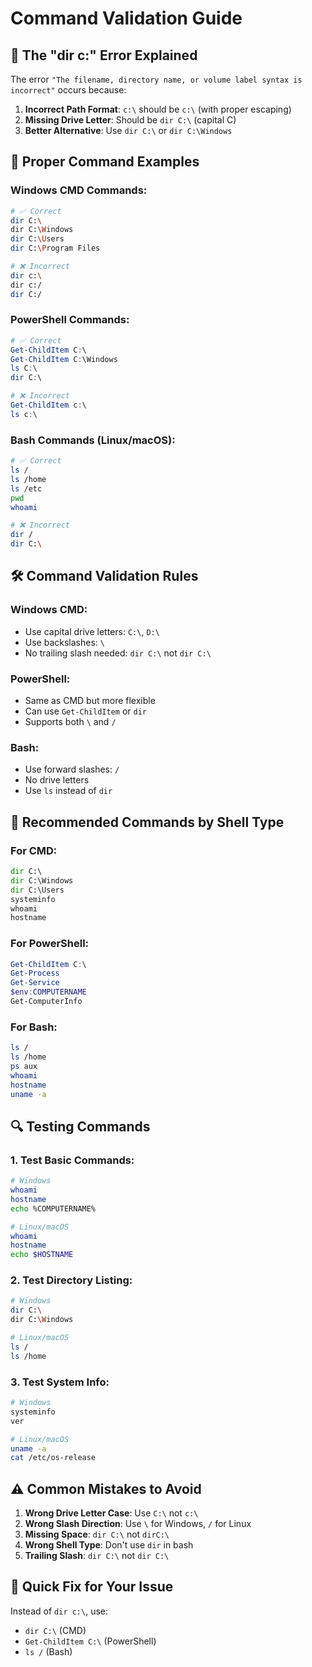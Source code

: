 # Command Validation Guide

## 🚨 **The "dir c:\" Error Explained**

The error `"The filename, directory name, or volume label syntax is incorrect"` occurs because:

1. **Incorrect Path Format**: `c:\` should be `c:\` (with proper escaping)
2. **Missing Drive Letter**: Should be `dir C:\` (capital C)
3. **Better Alternative**: Use `dir C:\` or `dir C:\Windows`

## 🔧 **Proper Command Examples**

### **Windows CMD Commands:**
```bash
# ✅ Correct
dir C:\
dir C:\Windows
dir C:\Users
dir C:\Program Files

# ❌ Incorrect
dir c:\
dir c:/
dir C:/
```

### **PowerShell Commands:**
```powershell
# ✅ Correct
Get-ChildItem C:\
Get-ChildItem C:\Windows
ls C:\
dir C:\

# ❌ Incorrect
Get-ChildItem c:\
ls c:\
```

### **Bash Commands (Linux/macOS):**
```bash
# ✅ Correct
ls /
ls /home
ls /etc
pwd
whoami

# ❌ Incorrect
dir /
dir C:\
```

## 🛠️ **Command Validation Rules**

### **Windows CMD:**
- Use capital drive letters: `C:\`, `D:\`
- Use backslashes: `\`
- No trailing slash needed: `dir C:\` not `dir C:\`

### **PowerShell:**
- Same as CMD but more flexible
- Can use `Get-ChildItem` or `dir`
- Supports both `\` and `/`

### **Bash:**
- Use forward slashes: `/`
- No drive letters
- Use `ls` instead of `dir`

## 🎯 **Recommended Commands by Shell Type**

### **For CMD:**
```cmd
dir C:\
dir C:\Windows
dir C:\Users
systeminfo
whoami
hostname
```

### **For PowerShell:**
```powershell
Get-ChildItem C:\
Get-Process
Get-Service
$env:COMPUTERNAME
Get-ComputerInfo
```

### **For Bash:**
```bash
ls /
ls /home
ps aux
whoami
hostname
uname -a
```

## 🔍 **Testing Commands**

### **1. Test Basic Commands:**
```bash
# Windows
whoami
hostname
echo %COMPUTERNAME%

# Linux/macOS
whoami
hostname
echo $HOSTNAME
```

### **2. Test Directory Listing:**
```bash
# Windows
dir C:\
dir C:\Windows

# Linux/macOS
ls /
ls /home
```

### **3. Test System Info:**
```bash
# Windows
systeminfo
ver

# Linux/macOS
uname -a
cat /etc/os-release
```

## ⚠️ **Common Mistakes to Avoid**

1. **Wrong Drive Letter Case**: Use `C:\` not `c:\`
2. **Wrong Slash Direction**: Use `\` for Windows, `/` for Linux
3. **Missing Space**: `dir C:\` not `dirC:\`
4. **Wrong Shell Type**: Don't use `dir` in bash
5. **Trailing Slash**: `dir C:\` not `dir C:\`

## 🎯 **Quick Fix for Your Issue**

Instead of `dir c:\`, use:
- `dir C:\` (CMD)
- `Get-ChildItem C:\` (PowerShell)
- `ls /` (Bash) 